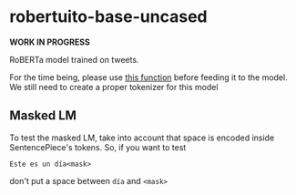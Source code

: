 # robertuito-base-uncased

**WORK IN PROGRESS**

RoBERTa model trained on tweets. 

For the time being, please use [this function](https://github.com/finiteautomata/finetune_vs_scratch/blob/main/finetune_vs_scratch/preprocessing.py#L13) before feeding it to the model. We still need to create a proper tokenizer for this model



## Masked LM

To test the masked LM, take into account that space is encoded inside SentencePiece's tokens. So, if you want to test

```
Este es un día<mask>
```

don't put a space between `día` and `<mask>`